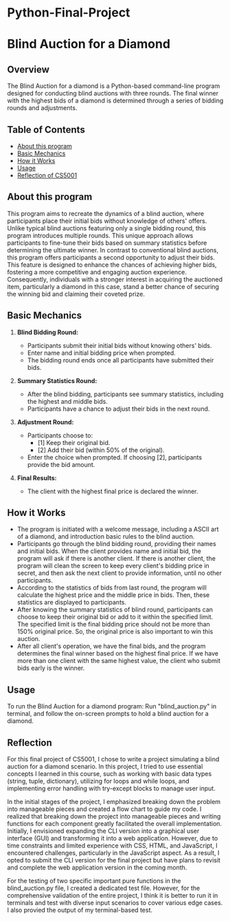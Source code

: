 # Python-Final-Project
# Blind Auction for a Diamond

## Overview

The Blind Auction for a diamond is a Python-based command-line program designed for conducting blind auctions with three rounds. The final winner with the highest bids of a diamond is determined through a series of bidding rounds and adjustments.

## Table of Contents

- [About this program](#about-this-program)
- [Basic Mechanics](#basic-mechanics)
- [How it Works](#how-it-works)
- [Usage](#usage)
- [Reflection of CS5001](#reflection)

## About this program

This program aims to recreate the dynamics of a blind auction, where participants place their initial bids without knowledge of others' offers. Unlike typical blind auctions featuring only a single bidding round, this program introduces multiple rounds. This unique approach allows participants to fine-tune their bids based on summary statistics before determining the ultimate winner.
In contrast to conventional blind auctions, this program offers participants a second opportunity to adjust their bids. This feature is designed to enhance the chances of achieving higher bids, fostering a more competitive and engaging auction experience. Consequently, individuals with a stronger interest in acquiring the auctioned item, particularly a diamond in this case, stand a better chance of securing the winning bid and claiming their coveted prize.


## Basic Mechanics

1. **Blind Bidding Round:**
   - Participants submit their initial bids without knowing others' bids.
   - Enter name and initial bidding price when prompted.
   - The bidding round ends once all participants have submitted their bids.

2. **Summary Statistics Round:**
   - After the blind bidding, participants see summary statistics, including the highest and middle bids.
   - Participants have a chance to adjust their bids in the next round.

3. **Adjustment Round:**
   - Participants choose to:
     - [1] Keep their original bid.
     - [2] Add their bid (within 50% of the original).
   - Enter the choice when prompted. If choosing [2], participants provide the bid amount.

4. **Final Results:**
   - The client with the highest final price is declared the winner.


## How it Works

- The program is initiated with a welcome message, including a ASCII art of a diamond, and introduction basic rules to the blind auction.
- Participants go through the blind bidding round, providing their names and initial bids. When the client provides name and initial bid, the program will ask if there is another client. If there is another client, the program will clean the screen to keep every client's bidding price in secret, and then ask the next client to provide information, until no other participants.
- According to the statistics of bids from last round, the program will calculate the highest price and the middle price in bids. Then, these statistics are displayed to participants.
- After knowing the summary statistics of blind round, participants can choose to keep their original bid or add to it within the specified limit. The specified limit is the final bidding price should not be more than 150% original price. So, the original price is also important to win this auction.
- After all client's operation, we have the final bids, and the program determines the final winner based on the highest final price. If we have more than one client with the same highest value, the client who submit bids early is the winner.


## Usage

To run the Blind Auction for a diamond program:
Run "blind_auction.py" in terminal, and follow the on-screen prompts to hold a blind auction for a diamond.


## Reflection
For this final project of CS5001, I chose to write a project   simulating a blind auction for a diamond scenario. In this project, I tried to use essential concepts I learned in this course, such as working with basic data types (string, tuple, dictionary), utilizing for loops and while loops, and implementing error handling with try-except blocks to manage user input.

In the initial stages of the project, I emphasized breaking down the problem into manageable pieces and created a flow chart to guide my code. I realized that breaking down the project into manageable pieces and writing functions for each component greatly facilitated the overall implementation. Initially, I envisioned expanding the CLI version into a graphical user interface (GUI) and transforming it into a web application. However, due to time constraints and limited experience with CSS, HTML, and JavaScript, I encountered challenges, particularly in the JavaScript aspect. As a result, I opted to submit the CLI version for the final project but have plans to revisit and complete the web application version in the coming month.

For the testing of two specific important pure functions in the blind_auction.py file, I created a dedicated test file. However, for the comprehensive validation of the entire project, I think it is better to run it in terminals and test with diverse input scenarios to cover various edge cases. I also provied the output of my terminal-based test.






